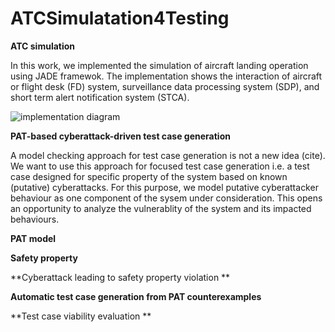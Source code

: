 # ATCSimulatation4Testing
**ATC simulation**

In this work, we implemented the simulation of aircraft landing operation using JADE framewok. The implementation shows the interaction of aircraft or flight desk (FD) system, surveillance data processing system (SDP), and short term alert notification system (STCA). 

![implementation diagram](https://github.com/zele-git/ATCSimulation4Testing/blob/master/imp_diagram.png)

**PAT-based cyberattack-driven test case generation** 

A model checking approach for test case generation is not a new idea (cite). We want to use this approach for focused test case generation i.e. a test case designed for specific property of the system based on known (putative) cyberattacks. For this purpose, we model putative cyberattacker behaviour as one component of the sysem under consideration. This opens an opportunity to analyze the vulnerablity of the system and its impacted behaviours.  

**PAT model**

**Safety property**

**Cyberattack leading to safety property violation **

**Automatic test case generation from PAT counterexamples**

**Test case viability evaluation **
